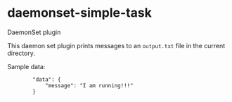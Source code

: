 # daemonset-simple-task

DaemonSet plugin

This daemon set plugin prints messages to an `output.txt` file in the current directory.

Sample data:
```
        "data": {
            "message": "I am running!!!"
        }
```
